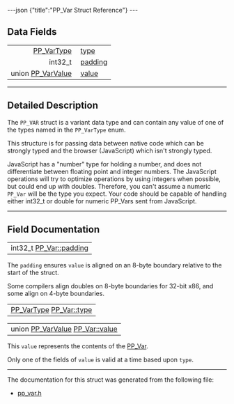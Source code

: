 ---json {"title":"PP\_Var Struct Reference"} ---

Data Fields
-----------

<table><tbody><tr class="odd"><td style="text-align: right;"><a href="/docs/native-client/pepper_dev/c/group___enums#ga9815041477d810724e44da862f9852ed" class="el">PP_VarType</a> </td><td><a href="/docs/native-client/pepper_dev/c/struct_p_p___var#a80a9be8f342e8d849d4911e5585a8123" class="el">type</a></td></tr><tr class="even"><td style="text-align: right;">int32_t </td><td><a href="/docs/native-client/pepper_dev/c/struct_p_p___var#aa0b507acd514bb2644341721b838b870" class="el">padding</a></td></tr><tr class="odd"><td style="text-align: right;">union <a href="/docs/native-client/pepper_dev/c/union_p_p___var_value/" class="el">PP_VarValue</a> </td><td><a href="/docs/native-client/pepper_dev/c/struct_p_p___var#ada122d12bf6da5cf78699a170d188542" class="el">value</a></td></tr></tbody></table>

------------------------------------------------------------------------

<span id="details" class="anchor" style="margin: 0;"></span>

Detailed Description
--------------------

The `PP_VAR` struct is a variant data type and can contain any value of one of the types named in the `PP_VarType` enum.

This structure is for passing data between native code which can be strongly typed and the browser (JavaScript) which isn't strongly typed.

JavaScript has a "number" type for holding a number, and does not differentiate between floating point and integer numbers. The JavaScript operations will try to optimize operations by using integers when possible, but could end up with doubles. Therefore, you can't assume a numeric `PP_Var` will be the type you expect. Your code should be capable of handling either int32\_t or double for numeric PP\_Vars sent from JavaScript.

------------------------------------------------------------------------

Field Documentation
-------------------

<span id="aa0b507acd514bb2644341721b838b870" class="anchor" style="margin: 0;"></span>

<table><tbody><tr class="odd"><td>int32_t <a href="/docs/native-client/pepper_dev/c/struct_p_p___var#aa0b507acd514bb2644341721b838b870" class="el">PP_Var::padding</a></td></tr></tbody></table>

The `padding` ensures `value` is aligned on an 8-byte boundary relative to the start of the struct.

Some compilers align doubles on 8-byte boundaries for 32-bit x86, and some align on 4-byte boundaries.

<span id="a80a9be8f342e8d849d4911e5585a8123" class="anchor" style="margin: 0;"></span>

<table><tbody><tr class="odd"><td><a href="/docs/native-client/pepper_dev/c/group___enums#ga9815041477d810724e44da862f9852ed" class="el">PP_VarType</a> <a href="/docs/native-client/pepper_dev/c/struct_p_p___var#a80a9be8f342e8d849d4911e5585a8123" class="el">PP_Var::type</a></td></tr></tbody></table>

<span id="ada122d12bf6da5cf78699a170d188542" class="anchor" style="margin: 0;"></span>

<table><tbody><tr class="odd"><td>union <a href="/docs/native-client/pepper_dev/c/union_p_p___var_value/" class="el">PP_VarValue</a> <a href="/docs/native-client/pepper_dev/c/struct_p_p___var#ada122d12bf6da5cf78699a170d188542" class="el">PP_Var::value</a></td></tr></tbody></table>

This `value` represents the contents of the <a href="/docs/native-client/pepper_dev/c/struct_p_p___var/" class="el" title="The PP_VAR struct is a variant data type and can contain any value of one of the types named in the P...">PP_Var</a>.

Only one of the fields of `value` is valid at a time based upon `type`.

------------------------------------------------------------------------

The documentation for this struct was generated from the following file:

-   <a href="/docs/native-client/pepper_dev/c/pp__var_8h/" class="el">pp_var.h</a>
